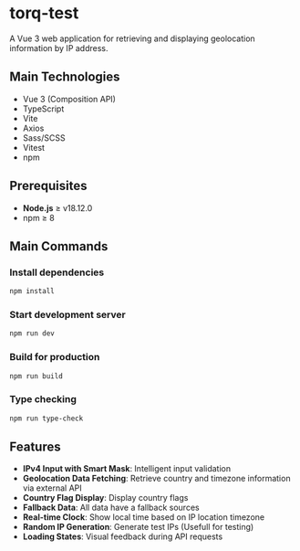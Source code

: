 # torq-test

A Vue 3 web application for retrieving and displaying geolocation information by IP address.

## Main Technologies

- Vue 3 (Composition API)
- TypeScript
- Vite
- Axios
- Sass/SCSS
- Vitest
- npm

## Prerequisites

- **Node.js** ≥ v18.12.0
- npm ≥ 8

## Main Commands
### Install dependencies

```sh
npm install
```

### Start development server

```sh
npm run dev
```

### Build for production

```sh
npm run build
```

### Type checking

```sh
npm run type-check
```

## Features

- **IPv4 Input with Smart Mask**: Intelligent input validation
- **Geolocation Data Fetching**: Retrieve country and timezone information via external API
- **Country Flag Display**: Display country flags
- **Fallback Data**: All data have a fallback sources
- **Real-time Clock**: Show local time based on IP location timezone
- **Random IP Generation**: Generate test IPs (Usefull for testing)
- **Loading States**: Visual feedback during API requests
